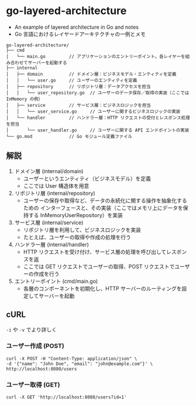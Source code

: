 # go-layered-architecture

- An example of layered architecture in Go and notes
- Go 言語におけるレイヤードアーキテクチャの一例とメモ

```
go-layered-architecture/
├── cmd
│   └── main.go         // アプリケーションのエントリーポイント。各レイヤーを組み合わせてサーバーを起動する
├── internal
│   ├── domain          // ドメイン層：ビジネスモデル・エンティティを定義
│   │   └── user.go     // ユーザーのエンティティを定義
│   ├── repository      // リポジトリ層：データアクセスを担当
│   │   └── user_repository.go  // ユーザーのデータ保存／取得の実装（ここでは InMemory の例）
│   ├── service         // サービス層：ビジネスロジックを担当
│   │   └── user_service.go     // ユーザーに関するビジネスロジックの実装
│   └── handler         // ハンドラー層：HTTP リクエストの受付とレスポンス処理を担当
│       └── user_handler.go     // ユーザーに関する API エンドポイントの実装
└── go.mod              // Go モジュール定義ファイル
```

## 解説

1. ドメイン層 (internal/domain)
   - ユーザーというエンティティ（ビジネスモデル）を定義
   - ここでは User 構造体を用意
2. リポジトリ層 (internal/repository)
   - ユーザーの保存や取得など、データの永続化に関する操作を抽象化するための
     インターフェースと、その実装（ここではメモリ上にデータを保持する
     InMemoryUserRepository）を実装
3. サービス層 (internal/service)
   - リポジトリ層を利用して、ビジネスロジックを実装
   - たとえば、ユーザーの取得や作成の処理を行う
4. ハンドラー層 (internal/handler)
   - HTTP リクエストを受け付け、サービス層の処理を呼び出してレスポンスを返
   - ここでは GET リクエストでユーザーの取得、POST リクエストでユーザーの作成を行う
5. エントリーポイント (cmd/main.go)
   - 各層のコンポーネントを初期化し、HTTP サーバーのルーティングを設定してサーバーを起動

## cURL

`-i` や `-v` でより詳しく

### ユーザー作成 (POST)

```
curl -X POST -H "Content-Type: application/json" \
-d '{"name": "John Doe", "email": "john@example.com"}' \
http://localhost:8080/users
```

### ユーザー取得 (GET)

```
curl -X GET 'http://localhost:8080/users?id=1'
```
